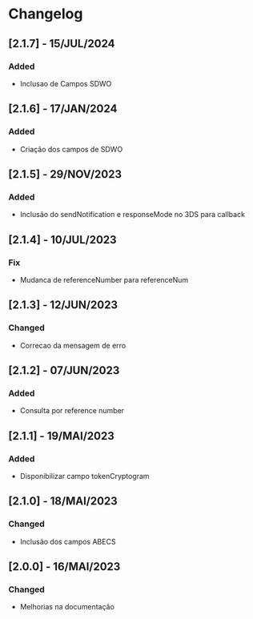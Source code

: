 # Changelog

## [2.1.7] - 15/JUL/2024
### Added
- Inclusao de Campos SDWO

## [2.1.6] - 17/JAN/2024
### Added
- Criação dos campos de SDWO

## [2.1.5] - 29/NOV/2023
### Added
- Inclusão do sendNotification e responseMode no 3DS para callback

## [2.1.4] - 10/JUL/2023
### Fix
- Mudanca de referenceNumber para referenceNum

## [2.1.3] - 12/JUN/2023
### Changed
- Correcao da mensagem de erro

## [2.1.2] - 07/JUN/2023
### Added
- Consulta por reference number

## [2.1.1] - 19/MAI/2023
### Added
- Disponibilizar campo tokenCryptogram

## [2.1.0] - 18/MAI/2023
### Changed
- Inclusão dos campos ABECS

## [2.0.0] - 16/MAI/2023
### Changed
- Melhorias na documentação
